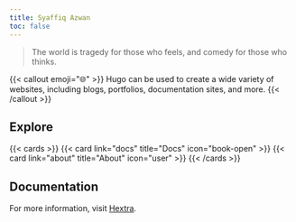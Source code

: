 ```yaml
---
title: Syaffiq Azwan
toc: false
---
```


> The world is tragedy for those who feels, and comedy for those who thinks.

{{< callout emoji="🌐" >}}
  Hugo can be used to create a wide variety of websites, including blogs, portfolios, documentation sites, and more.
{{< /callout >}}

## Explore

{{< cards >}}
  {{< card link="docs" title="Docs" icon="book-open" >}}
  {{< card link="about" title="About" icon="user" >}}
{{< /cards >}}

## Documentation

For more information, visit [Hextra](https://imfing.github.io/hextra).
